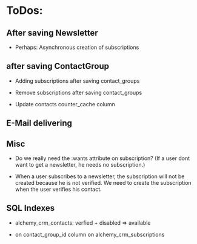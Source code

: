 # ToDos:

## After saving Newsletter

* Perhaps: Asynchronous creation of subscriptions

## after saving ContactGroup

* Adding subscriptions after saving contact_groups

* Remove subscriptions after saving contact_groups

* Update contacts counter_cache column

## E-Mail delivering


## Misc

* Do we really need the :wants attribute on subscription? (If a user dont want to get a newsletter, he needs no subscription.)

* When a user subscribes to a newsletter, the subscription will not be created because he is not verified. We need to create the subscription when the user verifies his contact.

## SQL Indexes

* alchemy_crm_contacts: verfied + disabled => available

* on contact_group_id column on alchemy_crm_subscriptions
